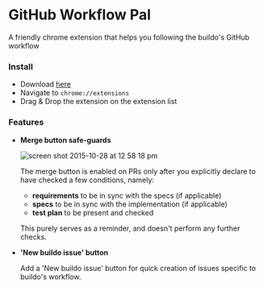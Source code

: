 # GitHub Workflow Pal
A friendly chrome extension that helps you following the buildo's GitHub workflow



### Install
- Download [here](https://github.com/buildo/github-workflow-pal/releases/download/v0.2.0/github-workflow-pal.crx)
- Navigate to `chrome://extensions`
- Drag & Drop the extension on the extension list

### Features

- **Merge button safe-guards**

  ![screen shot 2015-10-28 at 12 58 18 pm](https://cloud.githubusercontent.com/assets/691940/10787819/b2738a22-7d73-11e5-9824-cf0777be7b1d.png)

    The merge button is enabled on PRs only after you explicitly declare to have checked a few conditions, namely:
    - **requirements** to be in sync with the specs (if applicable)
    - **specs** to be in sync with the implementation (if applicable)
    - **test plan** to be present and checked

    This purely serves as a reminder, and doesn't perform any further checks.

- **'New buildo issue' button**

  Add a 'New buildo issue' button for quick creation of issues specific to buildo's workflow.
